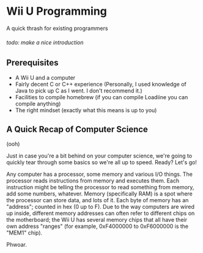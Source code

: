 # Wii U Programming
A quick thrash for existing programmers

###### todo: make a nice introduction

## Prerequisites
 - A Wii U and a computer
 - Fairly decent C or C++ experience (Personally, I used knowledge of Java to pick up C as I went. I don't recommend it.)
 - Facilities to compile homebrew (if you can compile Loadiine you can compile anything)
 - The right mindset (exactly what this means is up to you)

## A Quick Recap of Computer Science
(ooh)

Just in case you're a bit behind on your computer science, we're going to quickly tear through some basics so we're all up to speed. Ready? Let's go!

Any computer has a processor, some memory and various I/O things. The processor reads instructions from memory and executes them. Each instruction might be telling the processor to read something from memory, add some numbers, whatever. Memory (specifically RAM) is a spot where the processor can store data, and lots of it. Each byte of memory has an "address"; counted in hex (0 up to F). Due to the way computers are wired up inside, different memory addresses can often refer to different chips on the motherboard; the Wii U has several memory chips that all have their own address "ranges" (for example, 0xF4000000 to 0xF6000000 is the "MEM1" chip).

Phwoar. 